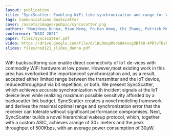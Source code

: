 ```yaml
---
layout: publication
title: "SyncScatter: Enabling WiFi like synchronization and range for WiFi backscatter Communication"
tags: Communications Backscatter
cover: /assets/images/pubpic/syncscatter.png
authors: "Manideep Dunna, Miao Meng, Po-Han Wang, Chi Zhang, Patrick Mercier, Dinesh Bharadia"
conference: "NSDI 2021"
paper: files/syncscatter.pdf
video: https://drive.google.com/file/d/1HLOmupRVde8Akssg3BT88-4PR7vTBsR5/view
slides: files/nsdi21_slides_dunna.pdf
---
```


WiFi backscattering can enable direct connectivity of IoT de-vices with commodity WiFi hardware at low power. However,most existing work in this area has overlooked the importanceof synchronization and, as a result, accepted either limited range between the transmitter and the IoT device, reducedthroughput via bit repetition, or both. We present SyncScatter, which achieves accurate synchronization with incident signals at the IoT device level while realizing maximum possible sensitivity afforded by a backscatter link budget. SyncScatter creates a novel modeling framework and derives the maximal optimal range and synchronization error that the receiver can tolerate without significant performance compromises. Next, SyncScatter builds a novel hierarchical wakeup protocol, which, together with a custom ASIC, achieves arange of 30+ meters and the peak throughput of 500Kbps, with an average power consumption of 30μW.